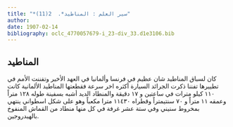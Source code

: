 ```yaml
---
title: "*سير العلم : المناطيد*.  2(11)"
author: 
date: 1907-02-14
bibliography: oclc_4770057679-i_23-div_33.d1e3106.bib
---
```




##  المناطيد 


 كان لسباق المناطيد شان عظيم في فرنسا وألمانيا في العهد الأخير وتفننت الأمم في   تطييرها تفننا ذكرت الجرائد السيارة أكثره اخر سرعة فقطعتها المناطيد الألمانية كانت  ١١٠  كيلو مترات في ساعتين و  ١٧  دقيقة والمنطاد الديد أشبه بسفينة طوله  ١٢٨  متراً وعمقه  ١١  متراً و  ٧٠  سنتيمتراً وقطراه  ١١٤٣٠  مترا مكعباً وهو على شكل اسطواني ينتهي بمخروط سنيني وفي  ستة  عشر  غرفة في كل منها منطاد من القماش المنفوخ بالهيدروجين. 
